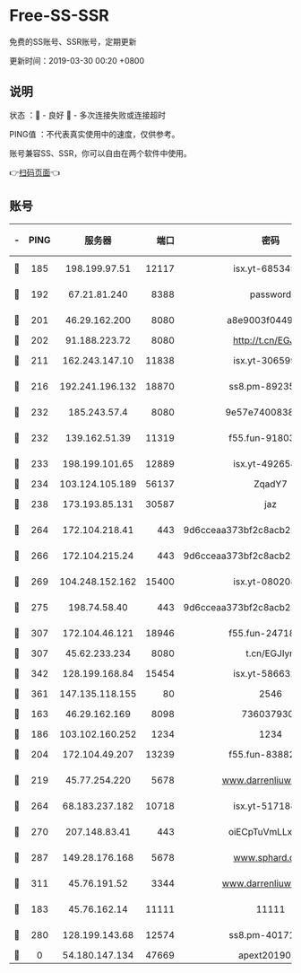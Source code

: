 # Free-SS-SSR

免费的SS账号、SSR账号，定期更新

更新时间：2019-03-30 00:20 +0800

## 说明

状态     ：🙂 - 良好 🙁 - 多次连接失败或连接超时

PING值   ：不代表真实使用中的速度，仅供参考。

账号兼容SS、SSR，你可以自由在两个软件中使用。

👉[扫码页面](https://liesauer.github.io/Free-SS-SSR/)👈

## 账号

|-|PING|服务器|端口|密码|加密方式|区域|
|:----:|:----:|:-----:|-----:|:----:|:----:|:----:|
|🙂|185|198.199.97.51|12117|isx.yt-68534554|aes-256-cfb|US|
|🙂|192|67.21.81.240|8388|password|aes-256-cfb|US|
|🙂|201|46.29.162.200|8080|a8e9003f0449cea5|chacha20-ietf|RU|
|🙂|202|91.188.223.72|8080|http://t.cn/EGJIyrl|rc4-md5|RU|
|🙂|211|162.243.147.10|11838|isx.yt-30659922|aes-256-cfb|US|
|🙂|216|192.241.196.132|18870|ss8.pm-89235292|aes-256-cfb|US|
|🙂|232|185.243.57.4|8080|9e57e7400838a01e|chacha20-ietf|US|
|🙂|232|139.162.51.39|11319|f55.fun-91803010|aes-256-cfb|SG|
|🙂|233|198.199.101.65|12889|isx.yt-49265808|aes-256-cfb|US|
|🙂|234|103.124.105.189|56137|ZqadY7|chacha20|US|
|🙂|238|173.193.85.131|30587|jaz|aes-256-cfb|US|
|🙂|264|172.104.218.41|443|9d6cceaa373bf2c8acb22e60b6a58be6|aes-256-cfb|US|
|🙂|266|172.104.215.24|443|9d6cceaa373bf2c8acb22e60b6a58be6|aes-256-cfb|US|
|🙂|269|104.248.152.162|15400|isx.yt-08020813|aes-256-cfb|SG|
|🙂|275|198.74.58.40|443|9d6cceaa373bf2c8acb22e60b6a58be6|aes-256-cfb|US|
|🙂|307|172.104.46.121|18946|f55.fun-24718503|aes-256-cfb|SG|
|🙂|307|45.62.233.234|8080|t.cn/EGJIyrl|rc4-md5|CA|
|🙂|342|128.199.168.84|15454|isx.yt-58663210|aes-256-cfb|SG|
|🙂|361|147.135.118.155|80|2546|chacha20|US|
|🙂|163|46.29.162.169|8098|7360379305|aes-256-cfb||
|🙂|186|103.102.160.252|1234|1234|rc4-md5|JP|
|🙂|204|172.104.49.207|13239|f55.fun-83882442|aes-256-cfb|SG|
|🙂|219|45.77.254.220|5678|www.darrenliuwei.com|aes-256-cfb|SG|
|🙂|264|68.183.237.182|10718|isx.yt-51718808|aes-256-cfb|SG|
|🙂|270|207.148.83.41|443|oiECpTuVmLLxk4Ts|aes-256-cfb|AU|
|🙂|287|149.28.176.168|5678|www.sphard.com|aes-256-cfb|AU|
|🙂|311|45.76.191.52|3344|www.darrenliuwei.com|aes-256-cfb|JP|
|🙁|183|45.76.162.14|11111|11111|aes-256-cfb|SG|
|🙁|280|128.199.143.68|12574|ss8.pm-40171422|aes-256-cfb|SG|
|🙁|0|54.180.147.134|47669|apext2019001|chacha20|KR|
